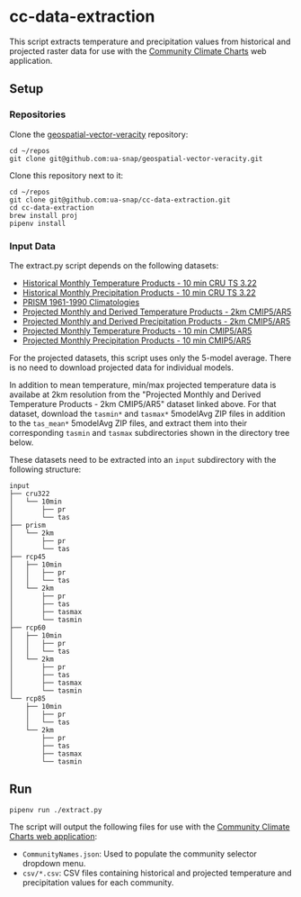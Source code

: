 # cc-data-extraction

This script extracts temperature and precipitation values from historical and projected raster data for use with the [Community Climate Charts](https://snap.uaf.edu/tools/community-charts) web application.

## Setup

### Repositories

Clone the [geospatial-vector-veracity](https://github.com/ua-snap/geospatial-vector-veracity) repository:

```
cd ~/repos
git clone git@github.com:ua-snap/geospatial-vector-veracity.git
```

Clone this repository next to it:

```
cd ~/repos
git clone git@github.com:ua-snap/cc-data-extraction.git
cd cc-data-extraction
brew install proj
pipenv install
```

### Input Data

The extract.py script depends on the following datasets:

- [Historical Monthly Temperature Products - 10 min CRU TS 3.22](https://catalog.snap.uaf.edu/geonetwork/srv/eng/catalog.search#/metadata/38154af5-c99a-42f9-a240-6ece4f8484a2)
- [Historical Monthly Precipitation Products - 10 min CRU TS 3.22](https://catalog.snap.uaf.edu/geonetwork/srv/eng/catalog.search#/metadata/be387bf7-9018-4376-a3d2-97ba6441a30b)
- [PRISM 1961-1990 Climatologies](https://catalog.snap.uaf.edu/geonetwork/srv/eng/catalog.search#/metadata/0e8e42f7-6774-4d35-a7b3-4a82f8b48e00)
- [Projected Monthly and Derived Temperature Products - 2km CMIP5/AR5](https://catalog.snap.uaf.edu/geonetwork/srv/eng/catalog.search#/metadata/ba834996-ad15-4785-9b43-ef2af86a5ad9)
- [Projected Monthly and Derived Precipitation Products - 2km CMIP5/AR5](https://catalog.snap.uaf.edu/geonetwork/srv/eng/catalog.search#/metadata/f44595c8-5384-4c02-9ab4-f7a9c43e92eb)
- [Projected Monthly Temperature Products - 10 min CMIP5/AR5](https://catalog.snap.uaf.edu/geonetwork/srv/eng/catalog.search#/metadata/815c6708-b6cf-4a46-b5c8-344851063117)
- [Projected Monthly Precipitation Products - 10 min CMIP5/AR5](https://catalog.snap.uaf.edu/geonetwork/srv/eng/catalog.search#/metadata/0de55611-6d88-4c21-9894-95c22b404433)

For the projected datasets, this script uses only the 5-model average. There is no need to download projected data for individual models.

In addition to mean temperature, min/max projected temperature data is availabe at 2km resolution from the "Projected Monthly and Derived Temperature Products - 2km CMIP5/AR5" dataset linked above. For that dataset, download the `tasmin*` and `tasmax*` 5modelAvg ZIP files in addition to the `tas_mean*` 5modelAvg ZIP files, and extract them into their corresponding `tasmin` and `tasmax` subdirectories shown in the directory tree below.

These datasets need to be extracted into an `input` subdirectory with the following structure:

```
input
├── cru322
│   └── 10min
│       ├── pr
│       └── tas
├── prism
│   └── 2km
│       ├── pr
│       └── tas
├── rcp45
│   ├── 10min
│   │   ├── pr
│   │   └── tas
│   └── 2km
│       ├── pr
│       ├── tas
│       ├── tasmax
│       └── tasmin
├── rcp60
│   ├── 10min
│   │   ├── pr
│   │   └── tas
│   └── 2km
│       ├── pr
│       ├── tas
│       ├── tasmax
│       └── tasmin
└── rcp85
    ├── 10min
    │   ├── pr
    │   └── tas
    └── 2km
        ├── pr
        ├── tas
        ├── tasmax
        └── tasmin
```

## Run

```
pipenv run ./extract.py
```

The script will output the following files for use with the [Community Climate Charts web application](https://github.com/ua-snap/dash-cc):

* `CommunityNames.json`: Used to populate the community selector dropdown menu.
* `csv/*.csv`: CSV files containing historical and projected temperature and precipitation values for each community.